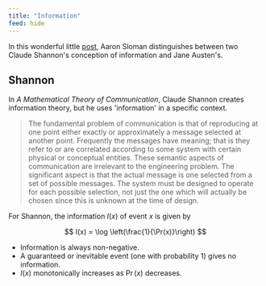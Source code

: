 ```yaml
---
title: "Information"
feed: hide
---
```


In this wonderful little [post](https://www.cs.bham.ac.uk/research/projects/cogaff/misc/austen-info.html), Aaron Sloman distinguishes between two 
Claude Shannon's conception of information and Jane Austen's. 

## Shannon

In _A Mathematical Theory of Communication_, Claude Shannon creates information theory, but he uses 'information' in a specific context. 

> The fundamental problem of communication is that of reproducing at one point either exactly or approximately a message selected at another point. Frequently the messages have meaning; that is they refer to or are correlated according to some system with certain physical or conceptual entities. These semantic aspects of communication are irrelevant to the engineering problem. The significant aspect is that the actual message is one selected from a set of possible messages. The system must be designed to operate for each possible selection, not just the one which will actually be chosen since this is unknown at the time of design.

For Shannon, the information $I(x)$ of event $x$ is given by

$$
I(x) = \log \left(\frac{1}{\Pr(x)}\right)
$$


* Information is always non-negative.
* A guaranteed or inevitable event (one with probability 1) gives no information.
* $I(x)$ monotonically increases as $\Pr(x)$ decreases.


<!-- TODO -->
